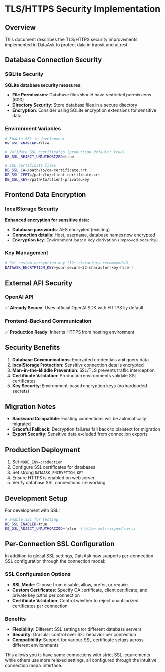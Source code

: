 # TLS/HTTPS Security Implementation

## Overview

This document describes the TLS/HTTPS security improvements implemented in DataAsk to protect data in transit and at rest.

## Database Connection Security

### SQLite Security

**SQLite database security measures:**

- **File Permissions**: Database files should have restricted permissions (600)
- **Directory Security**: Store database files in a secure directory
- **Encryption**: Consider using SQLite encryption extensions for sensitive data

### Environment Variables

```bash
# Enable SSL in development
DB_SSL_ENABLED=false

# Validate SSL certificates (production default: true)
DB_SSL_REJECT_UNAUTHORIZED=true

# SSL Certificate files
DB_SSL_CA=/path/to/ca-certificate.crt
DB_SSL_CERT=/path/to/client-certificate.crt
DB_SSL_KEY=/path/to/client-private.key
```

## Frontend Data Encryption

### localStorage Security

**Enhanced encryption for sensitive data:**

- **Database passwords**: AES encrypted (existing)
- **Connection details**: Host, username, database names now encrypted
- **Encryption key**: Environment-based key derivation (improved security)

### Key Management

```bash
# Set custom encryption key (32+ characters recommended)
DATAASK_ENCRYPTION_KEY=your-secure-32-character-key-here!!
```

## External API Security

### OpenAI API

✅ **Already Secure**: Uses official OpenAI SDK with HTTPS by default

### Frontend-Backend Communication

✅ **Production Ready**: Inherits HTTPS from hosting environment

## Security Benefits

1. **Database Communications**: Encrypted credentials and query data
2. **localStorage Protection**: Sensitive connection details encrypted
3. **Man-in-the-Middle Prevention**: SSL/TLS prevents traffic interception
4. **Certificate Validation**: Production environments validate SSL certificates
5. **Key Security**: Environment-based encryption keys (no hardcoded secrets)

## Migration Notes

- **Backward Compatible**: Existing connections will be automatically migrated
- **Graceful Fallback**: Decryption failures fall back to plaintext for migration
- **Export Security**: Sensitive data excluded from connection exports

## Production Deployment

1. Set `NODE_ENV=production`
2. Configure SSL certificates for databases
3. Set strong `DATAASK_ENCRYPTION_KEY`
4. Ensure HTTPS is enabled on web server
5. Verify database SSL connections are working

## Development Setup

For development with SSL:

```bash
# Enable SSL for testing
DB_SSL_ENABLED=true
DB_SSL_REJECT_UNAUTHORIZED=false  # Allow self-signed certs
```

## Per-Connection SSL Configuration

In addition to global SSL settings, DataAsk now supports per-connection SSL configuration through the connection modal:

### SSL Configuration Options
- **SSL Mode**: Choose from disable, allow, prefer, or require
- **Custom Certificates**: Specify CA certificate, client certificate, and private key paths per connection
- **Certificate Validation**: Control whether to reject unauthorized certificates per connection

### Benefits
- **Flexibility**: Different SSL settings for different database servers
- **Security**: Granular control over SSL behavior per connection
- **Compatibility**: Support for various SSL certificate setups across different environments

This allows you to have some connections with strict SSL requirements while others use more relaxed settings, all configured through the intuitive connection modal interface.